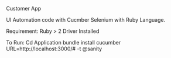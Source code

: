 Customer App

UI Automation code with Cucmber Selenium with Ruby Language. 

Requirement: 
Ruby > 2
Driver Installed

To Run:
Cd Application
bundle install
cucumber URL=http://localhost:3000/# -t @sanity

